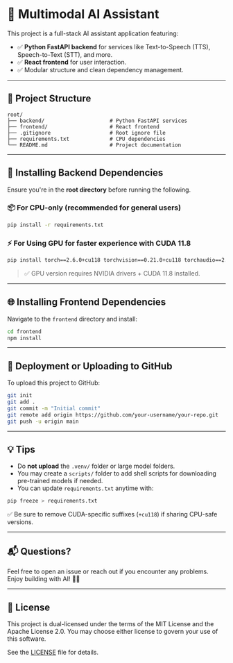# 🧠 Multimodal AI Assistant

This project is a full-stack AI assistant application featuring:

- ✅ **Python FastAPI backend** for services like Text-to-Speech (TTS), Speech-to-Text (STT), and more.
- ✅ **React frontend** for user interaction.
- ✅ Modular structure and clean dependency management.

---

## 📁 Project Structure

```
root/
├── backend/                     # Python FastAPI services
├── frontend/                    # React frontend
├── .gitignore                   # Root ignore file
├── requirements.txt             # CPU dependencies
└── README.md                    # Project documentation
```

---

## 🔧 Installing Backend Dependencies 

Ensure you're in the **root directory** before running the following.

### 📦 For CPU-only (recommended for general users)

```bash
pip install -r requirements.txt
```

### ⚡ For Using GPU for faster experience with CUDA 11.8

```bash
pip install torch==2.6.0+cu118 torchvision==0.21.0+cu118 torchaudio==2.6.0+cu118 -f https://download.pytorch.org/whl/torch_stable.html
```

> ✅ GPU version requires NVIDIA drivers + CUDA 11.8 installed.

---

## 🌐 Installing Frontend Dependencies 

Navigate to the `frontend` directory and install:

```bash
cd frontend
npm install
```

---

## 🚀 Deployment or Uploading to GitHub

To upload this project to GitHub:

```bash
git init
git add .
git commit -m "Initial commit"
git remote add origin https://github.com/your-username/your-repo.git
git push -u origin main
```

---

## 💡 Tips

- Do **not upload** the `.venv/` folder or large model folders.
- You may create a `scripts/` folder to add shell scripts for downloading pre-trained models if needed.
- You can update `requirements.txt` anytime with:

```bash
pip freeze > requirements.txt
```

✅ Be sure to remove CUDA-specific suffixes (`+cu118`) if sharing CPU-safe versions.

---

## 📬 Questions?

Feel free to open an issue or reach out if you encounter any problems. Enjoy building with AI! 🤖✨

---

## 📄 License

This project is dual-licensed under the terms of the MIT License and the Apache License 2.0.
You may choose either license to govern your use of this software.

See the [LICENSE](./LICENSE) file for details.

